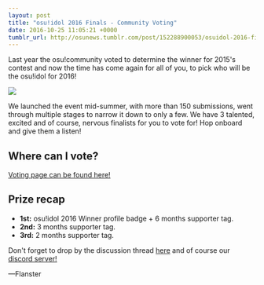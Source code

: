 ```yaml
---
layout: post
title: "osu!idol 2016 Finals - Community Voting"
date: 2016-10-25 11:05:21 +0000
tumblr_url: http://osunews.tumblr.com/post/152288900053/osuidol-2016-finals-community-voting
---
```


Last year the osu!community voted to determine the winner for 2015's contest and now the time has come again for all of you, to pick who will be the osu!idol for 2016!

![](http://flan.s-ul.eu/Mw0a4Uqy)

We launched the event mid-summer, with more than 150 submissions, went through multiple stages to narrow it down to only a few. We have 3 talented, excited and of course, nervous finalists for you to vote for! Hop onboard and give them a listen!

## Where can I vote?

[Voting page can be found here!](https://osu.ppy.sh/community/contests/4)

## Prize recap

- **1st:** osu!idol 2016 Winner profile badge + 6 months supporter tag.
- **2nd:** 3 months supporter tag.
- **3rd:** 2 months supporter tag.

Don't forget to drop by the discussion thread [here](https://osu.ppy.sh/community/forums/topics/448842/start=0) and of course our [discord server!](https://discord.gg/7hZgNeH)

—Flanster
